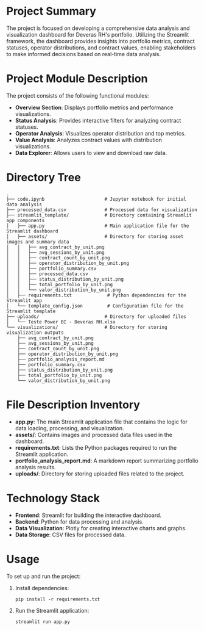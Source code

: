 # Project Summary
The project is focused on developing a comprehensive data analysis and visualization dashboard for Deveras RH's portfolio. Utilizing the Streamlit framework, the dashboard provides insights into portfolio metrics, contract statuses, operator distributions, and contract values, enabling stakeholders to make informed decisions based on real-time data analysis.

# Project Module Description
The project consists of the following functional modules:
- **Overview Section**: Displays portfolio metrics and performance visualizations.
- **Status Analysis**: Provides interactive filters for analyzing contract statuses.
- **Operator Analysis**: Visualizes operator distribution and top metrics.
- **Value Analysis**: Analyzes contract values with distribution visualizations.
- **Data Explorer**: Allows users to view and download raw data.

# Directory Tree
```
.
├── code.ipynb                      # Jupyter notebook for initial data analysis
├── processed_data.csv              # Processed data for visualization
├── streamlit_template/             # Directory containing Streamlit app components
│   ├── app.py                      # Main application file for the Streamlit dashboard
│   ├── assets/                     # Directory for storing asset images and summary data
│   │   ├── avg_contract_by_unit.png
│   │   ├── avg_sessions_by_unit.png
│   │   ├── contract_count_by_unit.png
│   │   ├── operator_distribution_by_unit.png
│   │   ├── portfolio_summary.csv
│   │   ├── processed_data.csv
│   │   ├── status_distribution_by_unit.png
│   │   ├── total_portfolio_by_unit.png
│   │   └── valor_distribution_by_unit.png
│   ├── requirements.txt             # Python dependencies for the Streamlit app
│   └── template_config.json         # Configuration file for the Streamlit template
├── uploads/                        # Directory for uploaded files
│   └── Teste Power BI - Deveras RH.xlsx
└── visualizations/                 # Directory for storing visualization outputs
    ├── avg_contract_by_unit.png
    ├── avg_sessions_by_unit.png
    ├── contract_count_by_unit.png
    ├── operator_distribution_by_unit.png
    ├── portfolio_analysis_report.md
    ├── portfolio_summary.csv
    ├── status_distribution_by_unit.png
    ├── total_portfolio_by_unit.png
    └── valor_distribution_by_unit.png
```

# File Description Inventory
- **app.py**: The main Streamlit application file that contains the logic for data loading, processing, and visualization.
- **assets/**: Contains images and processed data files used in the dashboard.
- **requirements.txt**: Lists the Python packages required to run the Streamlit application.
- **portfolio_analysis_report.md**: A markdown report summarizing portfolio analysis results.
- **uploads/**: Directory for storing uploaded files related to the project.

# Technology Stack
- **Frontend**: Streamlit for building the interactive dashboard.
- **Backend**: Python for data processing and analysis.
- **Data Visualization**: Plotly for creating interactive charts and graphs.
- **Data Storage**: CSV files for processed data.

# Usage
To set up and run the project:
1. Install dependencies:
   ```
   pip install -r requirements.txt
   ```
2. Run the Streamlit application:
   ```
   streamlit run app.py
   ```
